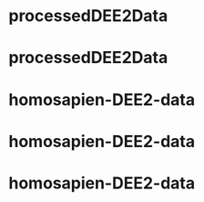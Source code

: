# processedDEE2Data
# processedDEE2Data
# homosapien-DEE2-data
# homosapien-DEE2-data
# homosapien-DEE2-data
